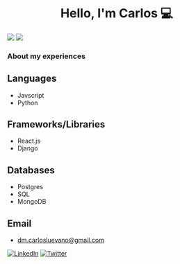 <h1 align="center"> Hello, I'm Carlos 💻</h1>

[![](https://komarev.com/ghpvc/?username=clue355&color=blue&label=Profile%20Views)](https://github.com/Clue355)
[![](https://img.shields.io/github/followers/clue355?label=GitHub%20Followers)](https://github.com/Clue355)
### About my experiences
## Languages
* Javscript
* Python
## Frameworks/Libraries
* React.js
* Django
## Databases
* Postgres
* SQL
* MongoDB

## Email
* dm.carlosluevano@gmail.com

<!-- Logos+Links -->
[![LinkedIn][linkedin-shield]][linkedin-url]
[![Twitter][Twitter-shield]][twitter-url]
<!-- Logos -->
[twitter-shield]: https://img.shields.io/badge/twitter-%230077B5.svg?&style=for-the-badge&logo=twitter&logoColor=white&color=00acee
[linkedin-shield]: https://img.shields.io/badge/-LinkedIn-black.svg?style=for-the-badge&logo=linkedin&colorB=555
<!-- Links -->
[twitter-url]: https://twitter.com/clue355
[linkedin-url]: https://www.linkedin.com/in/carlos-luevano/
